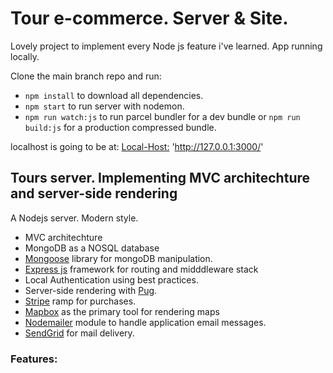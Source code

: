 # Tour e-commerce. Server & Site.

Lovely project to implement every Node js feature i've learned. App running locally. 

Clone the main branch repo and run:

  - `npm install` to download all dependencies.
  - `npm start` to run server with nodemon.
  - `npm run watch:js` to run parcel bundler for a dev bundle or `npm run build:js` for a production compressed bundle.

localhost is going  to be at: [Local-Host:](http://127.0.0.1:3000/) 'http://127.0.0.1:3000/'
 
## Tours server. Implementing MVC architechture and server-side rendering

A Nodejs server. Modern style. 
  - MVC architechture
  - MongoDB as a NOSQL database
  - [Mongoose](https://mongoosejs.com/) library for mongoDB manipulation.
  - [Express js](https://expressjs.com/) framework for routing and midddleware stack
  - Local Authentication using best practices.
  - Server-side rendering with [Pug](https://pugjs.org/api/getting-started.html).
  - [Stripe](https://stripe.com/) ramp for purchases.
  - [Mapbox](https://www.mapbox.com/) as the primary tool for rendering maps
  - [Nodemailer](https://nodemailer.com/) module to handle application email messages.
  - [SendGrid](https://sendgrid.com/) for mail delivery.


### Features: 

